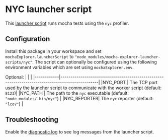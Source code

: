 # NYC launcher script
This [launcher script](https://marketplace.visualstudio.com/items?itemName=hbenl.vscode-mocha-test-adapter#running-tests-remotely) runs mocha tests using the `nyc` profiler.

## Configuration
Install this package in your workspace and set `mochaExplorer.launcherScript` to `"node_modules/mocha-explorer-launcher-scripts/nyc"`.
The script can optionally be configured using the following environment variables which are set using `mochaExplorer.env`.

Optional:
|            |                                                                                                 |
|------------|-------------------------------------------------------------------------------------------------|
|NYC_PORT    | The TCP port used by the launcher script to communicate with the worker script (default: `8123`)|
|NYC_PATH    | The path to the `nyc` executable (default: `"node_modules/.bin/nyc"`)                           |
|NYC_REPORTER| The `nyc` reporter (default: `"lcov"`)                                                          |

## Troubleshooting
Enable the [diagnostic log](https://marketplace.visualstudio.com/items?itemName=hbenl.vscode-mocha-test-adapter#troubleshooting) to see log messages from the launcher script.
